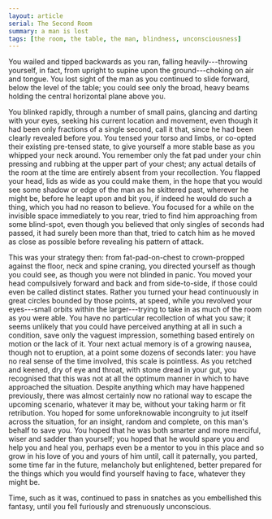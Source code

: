 ```yaml
---
layout: article
serial: The Second Room
summary: a man is lost
tags: [the room, the table, the man, blindness, unconsciousness]
---
```


You wailed and tipped backwards as you ran, falling heavily---throwing yourself, in fact, from upright to supine upon the ground---choking on air and tongue.  You lost sight of the man as you continued to slide forward, below the level of the table; you could see only the broad, heavy beams holding the central horizontal plane above you.

You blinked rapidly, through a number of small pains, glancing and darting with your eyes, seeking his current location and movement, even though it had been only fractions of a single second, call it that, since he had been clearly revealed before you. You tensed your torso and limbs, or co-opted their existing pre-tensed state, to give yourself a more stable base as you whipped your neck around.  You remember only the fat pad under your chin pressing and rubbing at the upper part of your chest; any actual details of the room at the time are entirely absent from your recollection. You flapped your head, lids as wide as you could make them, in the hope that you would see some shadow or edge of the man as he skittered past, wherever he might be, before he leapt upon and bit you, if indeed he would do such a thing, which you had no reason to believe. You focused for a while on the invisible space immediately to you rear, tried to find him approaching from some blind-spot, even though you believed that only singles of seconds had passed, it had surely been more than that, tried to catch him as he moved as close as possible before revealing his pattern of attack.

This was your strategy then: from fat-pad-on-chest to crown-propped against the floor, neck and spine craning, you directed yourself as though you could see, as though you were not blinded in panic. You moved your head compulsively forward and back and from side-to-side, if those could even be called distinct states. Rather you turned your head continuously in great circles bounded by those points, at speed, while you revolved your eyes---small orbits within the larger---trying to take in as much of the room as you were able. You have no particular recollection of what you saw; it seems unlikely that you could have perceived anything at all in such a condition, save only the vaguest impression, something based entirely on motion or the lack of it. Your next actual memory is of a growing nausea, though not to eruption, at a point some dozens of seconds later: you have no real sense of the time involved, this scale is pointless.  As you retched and keened, dry of eye and throat, with stone dread in your gut, you recognised that this was not at all the optimum manner in which to have approached the situation. Despite anything which may have happened previously, there was almost certainly now no rational way to escape the upcoming scenario, whatever it may be, without your taking harm or fit retribution.  You hoped for some unforeknowable incongruity to jut itself across the situation, for an insight, random and complete, on this man's behalf to save you. You hoped that he was both smarter and more merciful, wiser and sadder than yourself; you hoped that he would spare you and help you and heal you, perhaps even be a mentor to you in this place and so grow in his love of you and yours of him until, call it paternally, you parted, some time far in the future, melancholy but enlightened, better prepared for the things which you would find yourself having to face, whatever they might be.

Time, such as it was, continued to pass in snatches as you embellished this fantasy, until you fell furiously and strenuously unconscious.
